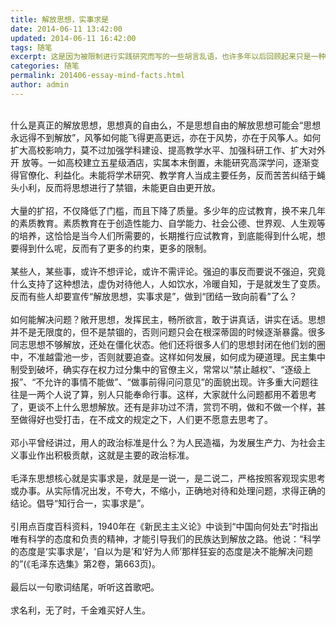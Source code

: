 ```yaml
---
title: 解放思想，实事求是
date: 2014-06-11 13:42:00
updated: 2014-06-11 16:42:00
tags: 随笔
excerpt: 这是因为被限制进行实践研究而写的一些胡言乱语，也许多年以后回顾起来只是一种不一样的感觉吧，慢慢会被磨平的。
categories: 随笔
permalink: 201406-essay-mind-facts.html
author: admin
---
```


<br>
什么是真正的解放思想，思想真的自由么，不是思想自由的解放思想可能会“思想永远得不到解放”，风筝如何能飞得更高更远，亦在于风势，亦在于风筝人。如何扩大高校影响力，莫不过加强学科建设、提高教学水平、加强科研工作、扩大对外开 放等。一如高校建立五星级酒店，实属本末倒置，未能研究高深学问，逐渐变得官僚化、利益化。未能将学术研究、教学育人当成主要任务，反而苦苦纠结于蝇头小利，反而将思想进行了禁锢，未能更自由更开放。
<br>
<br>
大量的扩招，不仅降低了门槛，而且下降了质量。多少年的应试教育，换不来几年的素质教育。素质教育在于创造性能力、自学能力、社会公德、世界观、人生观等的培养，这恰恰是当今人们所需要的，长期推行应试教育，到底能得到什么呢，想要得到什么呢，反而有了更多的约束，更多的限制。
<br>
<br>
某些人，某些事，或许不想评论，或许不需评论。强迫的事反而要说不强迫，究竟什么支持了这种想法，虚伪对待他人，人如饮水，冷暖自知，于是就发生了变质。反而有些人却要宣传“解放思想，实事求是”，做到“团结一致向前看”了么？
<br>
<br>
如何能解决问题？敞开思想，发挥民主，畅所欲言，敢于讲真话，讲实在话。思想并不是无限度的，但不是禁锢的，否则问题只会在根深蒂固的时候逐渐暴露。很多 同志思想不够解放，还处在僵化状态。他们还将很多人们的思想封闭在他们划的圈中，不准越雷池一步，否则就要追查。这样如何发展，如何成为硬道理。民主集中 制受到破坏，确实存在权力过分集中的官僚主义，常常以“禁止越权”、“逐级上报”、“不允许的事情不能做”、“做事前得问问意见”的面貌出现。许多重大问题往往是一两个人说了算，别人只能奉命行事。这样，大家就什么问题都用不着思考了，更谈不上什么思想解放。还有是非功过不清，赏罚不明，做和不做一个样，甚至做得好也受打击，在不成文的规定之下，人们更不愿意去思考了。

<br>
<br>
邓小平曾经讲过，用人的政治标准是什么？为人民造福，为发展生产力、为社会主义事业作出积极贡献，这就是主要的政治标准。

<br>
<br>
毛泽东思想核心就是实事求是，就是是一说一，是二说二，严格按照客观现实思考或办事。从实际情况出发，不夸大，不缩小，正确地对待和处理问题，求得正确的结论。倡导“知行合一，实事求是”。

<br>
<br>
引用点百度百科资料，1940年在《新民主主义论》中谈到“中国向何处去”时指出唯有科学的态度和负责的精神，才能引导我们的民族达到解放之路。他说：“科学的态度是‘实事求是’，‘自以为是’和‘好为人师’那样狂妄的态度是决不能解决问题的”(《毛泽东选集》第2卷，第663页)。

<br>
<br>
最后以一句歌词结尾，听听这首歌吧。

<br>
<br>
求名利，无了时，千金难买好人生。